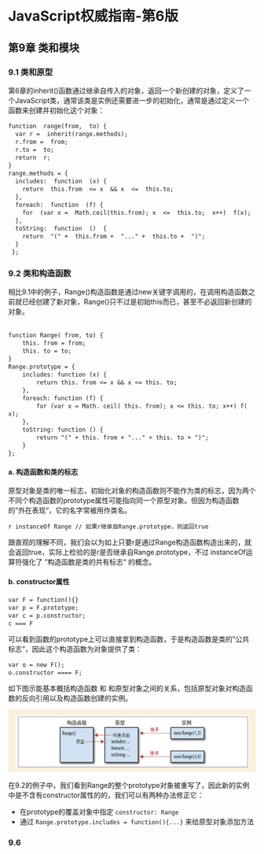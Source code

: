 # JavaScript权威指南-第6版


## 第9章 类和模块

### 9.1 类和原型

第6章的inherit()函数通过继承自传入的对象，返回一个新创建的对象，定义了一个JavaScript类，通常该类是实例还需要进一步的初始化，通常是通过定义一个函数来创建并初始化这个对象：



```
function  range(from,  to) {
  var r =  inherit(range.methods);
  r.from =  from;
  r.to =  to;
  return  r;
}
range.methods = {
  includes:  function  (x) {
    return  this.from  <= x  && x  <=  this.to;  
  },
  foreach:  function  (f) {
    for  (var x =  Math.ceil(this.from); x  <=  this.to;  x++)  f(x);
  },
  toString:  function  ()  {
  	return  "(" +  this.from +  "..." +  this.to +  ")";
  }
 };
```

### 9.2 类和构造函数

相比9.1中的例子，Range()构造函数是通过new关键字调用的，在调用构造函数之前就已经创建了新对象，Range()只不过是初始this而已，甚至不必返回新创建的对象。

```

function Range( from, to) {
	this. from = from; 
	this. to = to; 
}
Range.prototype = {
	includes: function (x) { 
		return this. from <= x && x <= this. to; 
	}, 
	foreach: function (f) { 
		for (var x = Math. ceil( this. from); x <= this. to; x++) f( x); 
	},
	toString: function () {
		return "(" + this. from + "..." + this. to + ")";
	} 
};
```

#### a. 构造函数和类的标志

原型对象是类的唯一标志，初始化对象的构造函数则不能作为类的标志，因为两个不同个构造函数的prototype属性可能指向同一个原型对象。但因为构造函数的”外在表现“，它的名字常被用作类名。


```
r instanceOf Range // 如果r继承自Range.prototype，则返回true
```

跟直观的理解不同，我们会以为如上只要r是通过Range构造函数构造出来的，就会返回true，实际上检验的是r是否继承自Range.prototype，不过 instanceOf运算符强化了 ”构造函数是类的共有标志“ 的概念。

#### b. constructor属性

```
var F = function(){}
var p = F.prototype;
var c = p.constructor;
c === F
```

可以看到函数的prototype上可以直接拿到构造函数，于是构造函数是类的”公共标志“，因此这个构造函数为对象提供了类：

```
var o = new F();
o.constructor ==== F;
```

如下图示能基本概括构造函数 和 和原型对象之间的关系，包括原型对象对构造函数的反向引用以及构造函数创建的实例。

![relationship](./constructor-prototype-relationship.png)

在9.2的例子中，我们看到Range的整个prototype对象被重写了，因此新的实例中是不含有constructor属性的的，我们可以有两种办法修正它：

- 在prototype的覆盖对象中指定 `constructor: Range`
- 通过 `Range.prototype.includes = function(){...}` 来给原型对象添加方法

### 9.6 